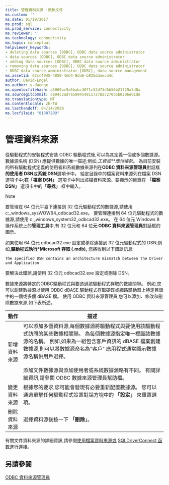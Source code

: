 ```yaml
---
title: 管理資料來源 :微軟文件
ms.custom: ''
ms.date: 01/19/2017
ms.prod: sql
ms.prod_service: connectivity
ms.reviewer: ''
ms.technology: connectivity
ms.topic: conceptual
helpviewer_keywords:
- deleting data sources [ODBC], ODBC data source administrator
- data sources [ODBC], ODBC data source administrator
- adding data sources [ODBC], ODBC data source administrator
- removing data sources [ODBC], ODBC data source administrator
- ODBC data source administrator [ODBC], data source management
ms.assetid: 67cc4945-4850-4eb4-8da6-b835ddaeca4c
author: David-Engel
ms.author: v-daenge
ms.openlocfilehash: a5069ac9a5babc3071c52d73d5b56b21729a5d8a
ms.sourcegitcommit: ce94c2ad7a50945481172782c270b5b0206e61de
ms.translationtype: MT
ms.contentlocale: zh-TW
ms.lasthandoff: 04/14/2020
ms.locfileid: "81307209"
---
```

# <a name="managing-data-sources"></a>管理資料來源
從驅動程式的安裝程式安裝 ODBC 驅動程式後,可以為其定義一個或多個數據源。 數據源名稱 (DSN) 應提供數據的唯一描述;例如,*工資或**應付帳款*。 為目前安裝的所有驅動程式定義的使用者和系統數據來源列在**ODBC 資料來源管理員**對話框**的使用者 DSN**或**系統 DSN**選項卡中。 給定目錄中的檔案資料來源列在檔案 DSN 選項卡中;**在「檔案 DSN」** 選項卡中列出該檔資料來源。要顯示的目錄在 **「檔案 DSN」** 選項卡中的「**尋找」** 框中輸入。  
  
> [!NOTE]  
>  要管理在 64 位元平臺下連接到 32 位元驅動程式的數據源,請使用 c:_windows_sysWOW64_odbcad32.exe。 要管理連接到 64 位元驅動程式的數據源,請使用 c:_windows_system32_odbcad32.exe。 在 64 位元 Windows 8 操作系統上的**管理工具**中,有 32 位元和 64 位**元 ODBC 資料來源管理員**對話框的圖示。  
  
 如果使用 64 位元 odbcad32.exe 設定或移除連接到 32 位元驅動程式的 DSN,例如,**驅動程式執行\*Microsoft 存取 (.mdb),** 您將收到以下錯誤訊息:  
  
```  
The specified DSN contains an architecture mismatch between the Driver and Application  
```  
  
 要解決此錯誤,請使用 32 位元 odbcad32.exe 設定或刪除 DSN。  
  
 數據來源將特定的ODBC驅動程式與要透過該驅動程式存取的數據關聯。 例如,您可以創建數據源以使用 ODBC dBASE 驅動程式存取硬碟或網路驅動器上特定目錄中的一個或多個 dBASE 檔。 使用 ODBC 資料來源管理員,您可以添加、修改和刪除數據來源,如下表所述。  
  
|動作|描述|  
|------------|-----------------|  
|新增資料來源|可以添加多個資料源,每個數據源將驅動程式與要使用該驅動程式訪問的某些數據相關聯。 為每個數據源指定唯一標識該數據源的名稱。 例如,如果為一組包含客戶資訊的 dBASE 檔案創建數據源,則可以將數據源命名為"客戶" 應用程式通常顯示數據源名稱供用戶選擇。<br /><br /> 添加文件數據源與添加使用者或系統數據源略有不同。 有關詳細資訊,請參閱 ODBC 數據來源管理員幫助檔。|  
|變更資料來源|根據您的要求,您可能會發現有必要重新配置數據源。 您可以通過單擊任何驅動程式設置對話方塊中的 **「設定」** 來重置選項。|  
|刪除資料來源|選擇資料源後按一下 **「刪除**」。|  
  
 有關文件資料來源的詳細資訊,請參閱[使用檔案資料來源或](../../odbc/reference/develop-app/connecting-using-file-data-sources.md) [SQLDriverConnect 函數](../../odbc/reference/syntax/sqldriverconnect-function.md)進行連接。  
  
## <a name="see-also"></a>另請參閱  
 [ODBC 資料來源管理員](../../odbc/admin/odbc-data-source-administrator.md)
